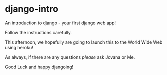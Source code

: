 django-intro
============

An introduction to django - your first django web app!

Follow the instructions carefully.

This afternoon, we hopefully are going to launch this to the World Wide Web
using heroku!

As always, if there are any questions _please_ ask Jovana or Me.

Good Luck and happy djangoing!

